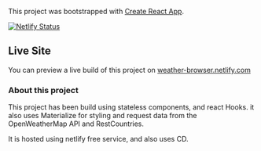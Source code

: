 This project was bootstrapped with [Create React App](https://github.com/facebook/create-react-app).

[![Netlify Status](https://api.netlify.com/api/v1/badges/342c1273-cd7c-46b6-8058-553e899b39aa/deploy-status)](https://app.netlify.com/sites/weather-browser/deploys)

## Live Site

You can preview a live build of this project on [weather-browser.netlify.com](https://weather-browser.netlify.com)

### About this project

This project has been build using stateless components, and react Hooks. it also uses Materialize for styling and request data from the OpenWeatherMap API and RestCountries.

It is hosted using netlify free service, and also uses CD.
